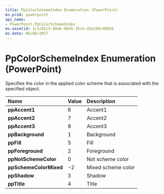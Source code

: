 ```yaml
---
title: PpColorSchemeIndex Enumeration (PowerPoint)
ms.prod: powerpoint
api_name:
- PowerPoint.PpColorSchemeIndex
ms.assetid: 1c1c01c5-90ab-6645-35cb-d5e198c40826
ms.date: 06/08/2017
---
```



# PpColorSchemeIndex Enumeration (PowerPoint)

Specifies the color in the applied color scheme that is associated with the specified object. 



|**Name**|**Value**|**Description**|
|:-----|:-----|:-----|
|**ppAccent1**|6|Accent1|
|**ppAccent2**|7|Accent2|
|**ppAccent3**|8|Accent3|
|**ppBackground**|1|Background|
|**ppFill**|5|Fill|
|**ppForeground**|2|Foreground|
|**ppNotSchemeColor**|0|Not scheme color|
|**ppSchemeColorMixed**|-2|Mixed scheme color|
|**ppShadow**|3|Shadow|
|**ppTitle**|4|Title|

